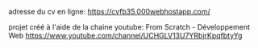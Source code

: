 adresse du cv en ligne: https://cvfb35.000webhostapp.com/

projet créé à l'aide de la chaine youtube: From Scratch - Développement Web
https://www.youtube.com/channel/UCHGLV13U7YRbjrKpqfbtyYg